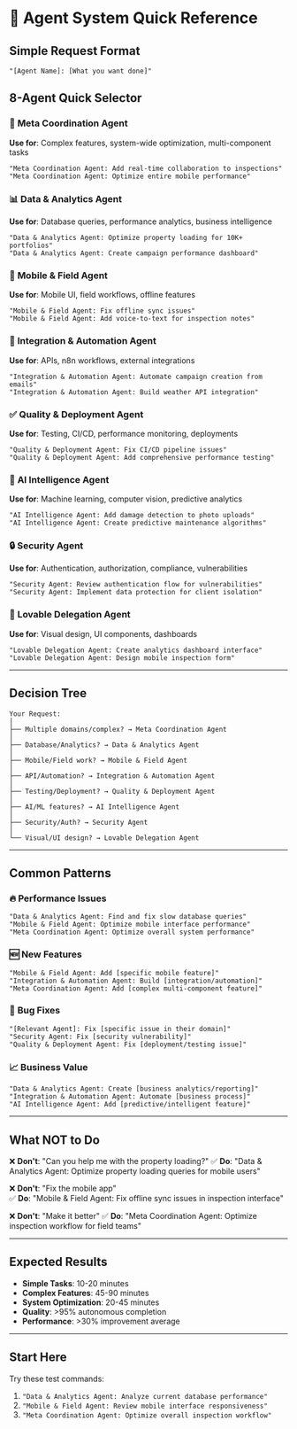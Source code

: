 # 🚀 Agent System Quick Reference

## **Simple Request Format**

```
"[Agent Name]: [What you want done]"
```

## **8-Agent Quick Selector**

### 🧠 **Meta Coordination Agent**
**Use for**: Complex features, system-wide optimization, multi-component tasks
```
"Meta Coordination Agent: Add real-time collaboration to inspections"
"Meta Coordination Agent: Optimize entire mobile performance"
```

### 📊 **Data & Analytics Agent** 
**Use for**: Database queries, performance analytics, business intelligence
```
"Data & Analytics Agent: Optimize property loading for 10K+ portfolios"
"Data & Analytics Agent: Create campaign performance dashboard"
```

### 📱 **Mobile & Field Agent**
**Use for**: Mobile UI, field workflows, offline features
```
"Mobile & Field Agent: Fix offline sync issues"
"Mobile & Field Agent: Add voice-to-text for inspection notes"
```

### 🔗 **Integration & Automation Agent**
**Use for**: APIs, n8n workflows, external integrations
```
"Integration & Automation Agent: Automate campaign creation from emails"
"Integration & Automation Agent: Build weather API integration"
```

### ✅ **Quality & Deployment Agent**
**Use for**: Testing, CI/CD, performance monitoring, deployments
```
"Quality & Deployment Agent: Fix CI/CD pipeline issues"
"Quality & Deployment Agent: Add comprehensive performance testing"
```

### 🤖 **AI Intelligence Agent**
**Use for**: Machine learning, computer vision, predictive analytics
```
"AI Intelligence Agent: Add damage detection to photo uploads"
"AI Intelligence Agent: Create predictive maintenance algorithms"
```

### 🔒 **Security Agent**
**Use for**: Authentication, authorization, compliance, vulnerabilities
```
"Security Agent: Review authentication flow for vulnerabilities"
"Security Agent: Implement data protection for client isolation"
```

### 🎨 **Lovable Delegation Agent**
**Use for**: Visual design, UI components, dashboards
```
"Lovable Delegation Agent: Create analytics dashboard interface"
"Lovable Delegation Agent: Design mobile inspection form"
```

---

## **Decision Tree**

```
Your Request:
│
├── Multiple domains/complex? → Meta Coordination Agent
│
├── Database/Analytics? → Data & Analytics Agent
│
├── Mobile/Field work? → Mobile & Field Agent  
│
├── API/Automation? → Integration & Automation Agent
│
├── Testing/Deployment? → Quality & Deployment Agent
│
├── AI/ML features? → AI Intelligence Agent
│
├── Security/Auth? → Security Agent
│
└── Visual/UI design? → Lovable Delegation Agent
```

---

## **Common Patterns**

### 🔥 **Performance Issues**
```
"Data & Analytics Agent: Find and fix slow database queries"
"Mobile & Field Agent: Optimize mobile interface performance"
"Meta Coordination Agent: Optimize overall system performance"
```

### 🆕 **New Features**  
```
"Mobile & Field Agent: Add [specific mobile feature]"
"Integration & Automation Agent: Build [integration/automation]"
"Meta Coordination Agent: Add [complex multi-component feature]"
```

### 🐛 **Bug Fixes**
```
"[Relevant Agent]: Fix [specific issue in their domain]"
"Security Agent: Fix [security vulnerability]"
"Quality & Deployment Agent: Fix [deployment/testing issue]"
```

### 📈 **Business Value**
```
"Data & Analytics Agent: Create [business analytics/reporting]"
"Integration & Automation Agent: Automate [business process]"
"AI Intelligence Agent: Add [predictive/intelligent feature]"
```

---

## **What NOT to Do**

❌ **Don't**: "Can you help me with the property loading?"
✅ **Do**: "Data & Analytics Agent: Optimize property loading queries for mobile users"

❌ **Don't**: "Fix the mobile app"  
✅ **Do**: "Mobile & Field Agent: Fix offline sync issues in inspection interface"

❌ **Don't**: "Make it better"
✅ **Do**: "Meta Coordination Agent: Optimize inspection workflow for field teams"

---

## **Expected Results**

- **Simple Tasks**: 10-20 minutes
- **Complex Features**: 45-90 minutes  
- **System Optimization**: 20-45 minutes
- **Quality**: >95% autonomous completion
- **Performance**: >30% improvement average

---

## **Start Here**

Try these test commands:
1. `"Data & Analytics Agent: Analyze current database performance"`
2. `"Mobile & Field Agent: Review mobile interface responsiveness"`
3. `"Meta Coordination Agent: Optimize overall inspection workflow"`